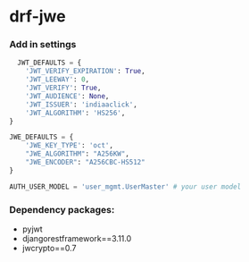 # drf-jwe

### Add in settings
``` python 
  JWT_DEFAULTS = {
    'JWT_VERIFY_EXPIRATION': True,
    'JWT_LEEWAY': 0,
    'JWT_VERIFY': True,
    'JWT_AUDIENCE': None,
    'JWT_ISSUER': 'indiaaclick',
    'JWT_ALGORITHM': 'HS256',
}

JWE_DEFAULTS = {
    'JWE_KEY_TYPE': 'oct',
    "JWE_ALGORITHM": "A256KW",
    "JWE_ENCODER": "A256CBC-HS512"
}

AUTH_USER_MODEL = 'user_mgmt.UserMaster' # your user model
```

### Dependency packages:

* pyjwt
* djangorestframework==3.11.0
* jwcrypto==0.7
